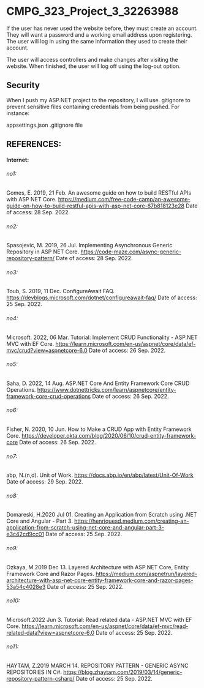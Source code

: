 # CMPG_323_Project_3_32263988
If the user has never used the website before, they must create an account. They will want a password and a working email address upon registering. The user will log in using the same information they used to create their account.

The user will access controllers and make changes after visiting the website. When finished, the user will log off using the log-out option.

## Security
When I push my ASP.NET project to the repository, I will use. gitignore to prevent sensitive files containing credentials from being pushed. For instance: 

appsettings.json
.gitignore file

## REFERENCES:
#### Internet:

###### no1:
Gomes, E. 2019, 21 Feb. An awesome guide on how to build RESTful APIs with ASP NET Core. https://medium.com/free-code-camp/an-awesome-guide-on-how-to-build-restful-apis-with-asp-net-core-87b818123e28 Date of access: 28 Sep. 2022.

###### no2:
Spasojevic, M. 2019, 26 Jul. Implementing Asynchronous Generic Repository in ASP NET Core. https://code-maze.com/async-generic-repository-pattern/ Date of access: 28 Sep. 2022.

###### no3:
Toub, S. 2019, 11 Dec. ConfigureAwait FAQ. https://devblogs.microsoft.com/dotnet/configureawait-faq/ Date of access: 25 Sep. 2022.

###### no4:
Microsoft. 2022, 06 Mar. Tutorial: Implement CRUD Functionality - ASP.NET MVC with EF Core. https://learn.microsoft.com/en-us/aspnet/core/data/ef-mvc/crud?view=aspnetcore-6.0 Date of access: 26 Sep. 2022.

###### no5:
Saha, D. 2022, 14 Aug. ASP.NET Core And Entity Framework Core CRUD Operations. https://www.dotnettricks.com/learn/aspnetcore/entity-framework-core-crud-operations
 Date of access: 26 Sep. 2022.

###### no6:
Fisher, N. 2020, 10 Jun. How to Make a CRUD App with Entity Framework Core. https://developer.okta.com/blog/2020/06/10/crud-entity-framework-core Date of access: 26 Sep. 2022.

###### no7:
abp, N.(n,d). Unit of Work. https://docs.abp.io/en/abp/latest/Unit-Of-Work Date of access: 29 Sep. 2022.

###### no8:
Domareski, H.2020 Jul 01. Creating an Application from Scratch using .NET Core and Angular - Part 3. https://henriquesd.medium.com/creating-an-application-from-scratch-using-net-core-and-angular-part-3-e3c42cd9cc01 Date of access: 25 Sep. 2022.

###### no9:
Ozkaya, M.2019 Dec 13. Layered Architecture with ASP.NET Core, Entity Framework Core and Razor Pages. https://medium.com/aspnetrun/layered-architecture-with-asp-net-core-entity-framework-core-and-razor-pages-53a54c4028e3 Date of access: 25 Sep. 2022.

###### no10:
Microsoft.2022 Jun 3. Tutorial: Read related data - ASP.NET MVC with EF Core. https://learn.microsoft.com/en-us/aspnet/core/data/ef-mvc/read-related-data?view=aspnetcore-6.0 Date of access: 25 Sep. 2022.

###### no11:
HAYTAM, Z.2019 MARCH 14. REPOSITORY PATTERN - GENERIC ASYNC REPOSITORIES IN C#. https://blog.zhaytam.com/2019/03/14/generic-repository-pattern-csharp/ Date of access: 25 Sep. 2022.